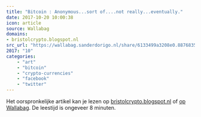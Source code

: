 ```yaml
---
title: "Bitcoin : Anonymous...sort of....not really...eventually."
date: 2017-10-20 10:00:38
icon: article
source: Wallabag
domains:
- bristolcrypto.blogspot.nl
src_url: "https://wallabag.sanderdorigo.nl/share/6133499a3208e0.88768354"
2017: "10"
categories:
    - "art"
    - "bitcoin"
    - "crypto-currencies"
    - "facebook"
    - "twitter"
---
```

Het oorspronkelijke artikel kan je lezen op [bristolcrypto.blogspot.nl](https://bristolcrypto.blogspot.nl/2014/01/bitcoin-anonymoussort-ofnot.html) of [op Wallabag](https://wallabag.sanderdorigo.nl/share/6133499a3208e0.88768354). De leestijd is ongeveer 8 minuten.